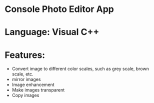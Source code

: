 # Console Photo Editor App

# Language: Visual C++

# Features:
* Convert image to different color scales, such as grey scale, brown scale, etc.
* mirror images
* Image enhancement
* Make images transparent
* Copy images